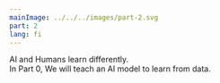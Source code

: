 ```yaml
---
mainImage: ../../../images/part-2.svg
part: 2
lang: fi
---
```


<div class="intro">

AI and Humans learn differently. <br> 
In Part 0, We will teach an AI model to learn from data.

</div>
